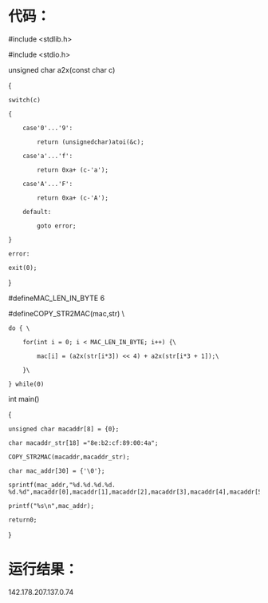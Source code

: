 # 代码：

#include <stdlib.h>

#include <stdio.h>

unsigned char a2x(const char c)

{

    switch(c)

    {

        case'0'...'9':

            return (unsignedchar)atoi(&c);

        case'a'...'f':

            return 0xa+ (c-'a');

        case'A'...'F':

            return 0xa+ (c-'A');

        default:

            goto error;

    }

    error:

    exit(0);

}

#defineMAC_LEN_IN_BYTE 6

#defineCOPY_STR2MAC(mac,str)  \

    do { \

        for(int i = 0; i < MAC_LEN_IN_BYTE; i++) {\

            mac[i] = (a2x(str[i*3]) << 4) + a2x(str[i*3 + 1]);\

        }\

    } while(0)

int main()

{

    unsigned char macaddr[8] = {0};

    char macaddr_str[18] ="8e:b2:cf:89:00:4a";

    COPY_STR2MAC(macaddr,macaddr_str);

    char mac_addr[30] = {'\0'};

    sprintf(mac_addr,"%d.%d.%d.%d. %d.%d",macaddr[0],macaddr[1],macaddr[2],macaddr[3],macaddr[4],macaddr[5]);

    printf("%s\n",mac_addr);

    return0;

}


# 运行结果：

142.178.207.137.0.74




